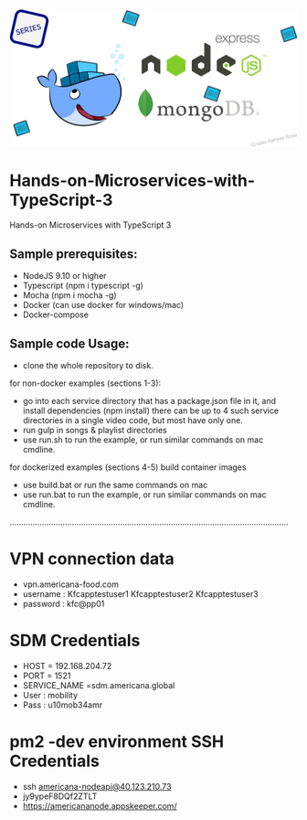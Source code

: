 ![](./cover.png)

# Hands-on-Microservices-with-TypeScript-3
Hands-on Microservices with TypeScript 3 

## Sample prerequisites:
* NodeJS 9.10 or higher 
* Typescript (npm i typescript -g)
* Mocha (npm i mocha -g)
* Docker (can use docker for windows/mac)
* Docker-compose 

## Sample code Usage:
* clone the whole repository to disk.

for non-docker examples (sections 1-3):
* go into each service directory that has a package.json file in it, and install dependencies (npm install) there can be up to 4 such service directories in a single video code, but most have only one.
* run gulp in songs & playlist directories
* use run.sh to run the example, or run similar commands on mac cmdline.

for dockerized examples (sections 4-5) build container images 
* use build.bat or run the same commands on mac
* use run.bat to run the example, or run similar commands on mac cmdline.

.........................................................................................................................
# VPN connection data
* vpn.americana-food.com
* username : 
Kfcapptestuser1
Kfcapptestuser2 
Kfcapptestuser3
* password : kfc@pp01 


# SDM Credentials
* HOST = 192.168.204.72
* PORT = 1521
* SERVICE_NAME =sdm.americana.global
* User : mobility
* Pass : u10mob34amr

# pm2 -dev environment SSH Credentials
* ssh americana-nodeapi@40.123.210.73		
* jy9ypeF8DQf2ZTLT
* https://americananode.appskeeper.com/
 